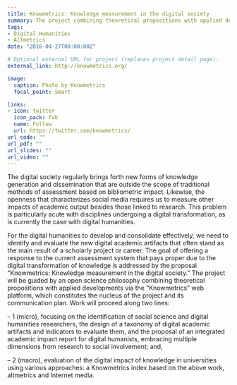 ```yaml
---
title: Knowmetrics: Knowledge measurement in the digital society
summary: The project combining theoretical propositions with applied developments via the ‘Knowmetrics’ web platform, which constitutes the nucleus of the project and its communication plan..
tags:
- Digital Humanities
- Altmetrics
date: "2016-04-27T00:00:00Z"

# Optional external URL for project (replaces project detail page).
external_link: http://knowmetrics.org/

image:
  caption: Photo by Knowmetrics
  focal_point: Smart

links:
- icon: twitter
  icon_pack: fab
  name: Follow
  url: https://twitter.com/knowmetrics/
url_code: ""
url_pdf: ""
url_slides: ""
url_video: ""
---
```


The digital society regularly brings forth new forms of knowledge generation and dissemination that are outside the scope of traditional methods of assessment based on bibliometric impact. Likewise, the openness that characterizes social media requires us to measure other impacts of academic output besides those linked to research. This problem is particularly acute with disciplines undergoing a digital transformation, as is currently the case with digital humanities.

For the digital humanities to develop and consolidate effectively, we need to identify and evaluate the new digital academic artifacts that often stand as the main result of a scholarly project or career. The goal of offering a response to the current assessment system that pays proper due to the digital transformation of knowledge is addressed by the proposal “Knowmetrics: Knowledge measurement in the digital society.” The project will be guided by an open science philosophy combining theoretical propositions with applied developments via the “Knowmetrics” web platform, which constitutes the nucleus of the project and its communication plan. Work will proceed along two lines:

– 1 (micro), focusing on the identification of social science and digital humanities researchers, the design of a taxonomy of digital academic artifacts and indicators to evaluate them, and the proposal of an integrated academic impact report for digital humanists, embracing multiple dimensions from research to social involvement; and,

– 2 (macro), evaluation of the digital impact of knowledge in universities using various approaches: a Knowmetrics index based on the above work, altmetrics and Internet media.
